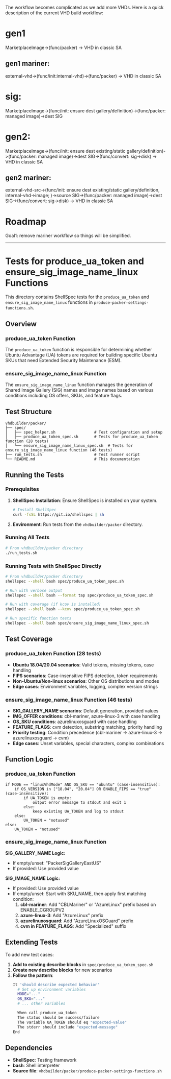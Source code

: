The workflow becomes complicated as we add more VHDs. Here is a quick description of the current VHD build workflow:

# gen1
MarketplaceImage->(func/packer) -> VHD in classic SA
## gen1 mariner:
external-vhd->(func/init:internal-vhd)->(func/packer) -> VHD in classic SA

# sig:
MarketplaceImage->(func/init: ensure dest gallery/definition)->(func/packer: managed image)->dest SIG

# gen2:
MarketplaceImage->(func/init: ensure dest existing/static gallery/definition)->(func/packer: managed image)->dest SIG->(func/convert: sig->disk) -> VHD in classic SA

## gen2 mariner:
external-vhd-src->(func/init: ensure dest existing/static gallery/definition, internal-vhd->image; )->source SIG->(func/packer: managed image)->dest SIG->(func/convert: sig->disk) -> VHD in classic SA

# Roadmap
Goal1: remove mariner workflow so things will be simplified.

---

# Tests for produce_ua_token and ensure_sig_image_name_linux Functions

This directory contains ShellSpec tests for the `produce_ua_token` and `ensure_sig_image_name_linux` functions in `produce-packer-settings-functions.sh`.

## Overview

### produce_ua_token Function
The `produce_ua_token` function is responsible for determining whether Ubuntu Advantage (UA) tokens are required for building specific Ubuntu SKUs that need Extended Security Maintenance (ESM).

### ensure_sig_image_name_linux Function
The `ensure_sig_image_name_linux` function manages the generation of Shared Image Gallery (SIG) names and image names based on various conditions including OS offers, SKUs, and feature flags.

## Test Structure

```
vhdbuilder/packer/
├── spec/
│   ├── spec_helper.sh                 # Test configuration and setup
│   ├── produce_ua_token_spec.sh       # Tests for produce_ua_token function (28 tests)
│   └── ensure_sig_image_name_linux_spec.sh  # Tests for ensure_sig_image_name_linux function (46 tests)
├── run_tests.sh                       # Test runner script
└── README.md                          # This documentation
```

## Running the Tests

### Prerequisites

1. **ShellSpec Installation**: Ensure ShellSpec is installed on your system.
   ```bash
   # Install ShellSpec
   curl -fsSL https://git.io/shellspec | sh
   ```

2. **Environment**: Run tests from the `vhdbuilder/packer` directory.

### Running All Tests

```bash
# From vhdbuilder/packer directory
./run_tests.sh
```

### Running Tests with ShellSpec Directly

```bash
# From vhdbuilder/packer directory
shellspec --shell bash spec/produce_ua_token_spec.sh

# Run with verbose output
shellspec --shell bash --format tap spec/produce_ua_token_spec.sh

# Run with coverage (if kcov is installed)
shellspec --shell bash --kcov spec/produce_ua_token_spec.sh

# Run specific function tests
shellspec --shell bash spec/ensure_sig_image_name_linux_spec.sh
```

## Test Coverage

### produce_ua_token Function (28 tests)
- **Ubuntu 18.04/20.04 scenarios**: Valid tokens, missing tokens, case handling
- **FIPS scenarios**: Case-insensitive FIPS detection, token requirements
- **Non-Ubuntu/Non-linux scenarios**: Other OS distributions and modes
- **Edge cases**: Environment variables, logging, complex version strings

### ensure_sig_image_name_linux Function (46 tests)
- **SIG_GALLERY_NAME scenarios**: Default generation, provided values
- **IMG_OFFER conditions**: cbl-mariner, azure-linux-3 with case handling
- **OS_SKU conditions**: azurelinuxosguard with case handling
- **FEATURE_FLAGS**: cvm detection, substring matching, priority handling
- **Priority testing**: Condition precedence (cbl-mariner → azure-linux-3 → azurelinuxosguard → cvm)
- **Edge cases**: Unset variables, special characters, complex combinations

## Function Logic

### produce_ua_token Function

```
if MODE == "linuxVhdMode" AND OS_SKU == "ubuntu" (case-insensitive):
    if OS_VERSION in ["18.04", "20.04"] OR ENABLE_FIPS == "true" (case-insensitive):
        if UA_TOKEN is empty:
            output error message to stdout and exit 1
        else:
            keep existing UA_TOKEN and log to stdout
    else:
        UA_TOKEN = "notused"
else:
    UA_TOKEN = "notused"
```

### ensure_sig_image_name_linux Function

**SIG_GALLERY_NAME Logic:**
- If empty/unset: "PackerSigGalleryEastUS"
- If provided: Use provided value

**SIG_IMAGE_NAME Logic:**
- If provided: Use provided value
- If empty/unset: Start with SKU_NAME, then apply first matching condition:
  1. **cbl-mariner**: Add "CBLMariner" or "AzureLinux" prefix based on ENABLE_CGROUPV2
  2. **azure-linux-3**: Add "AzureLinux" prefix
  3. **azurelinuxosguard**: Add "AzureLinuxOSGuard" prefix
  4. **cvm in FEATURE_FLAGS**: Add "Specialized" suffix

## Extending Tests

To add new test cases:

1. **Add to existing describe blocks** in `spec/produce_ua_token_spec.sh`
2. **Create new describe blocks** for new scenarios
3. **Follow the pattern**:
   ```bash
   It 'should describe expected behavior'
     # Set up environment variables
     MODE="..."
     OS_SKU="..."
     # ... other variables

     When call produce_ua_token
     The status should be success/failure
     The variable UA_TOKEN should eq "expected-value"
     The stderr should include "expected-message"
   End
   ```

## Dependencies

- **ShellSpec**: Testing framework
- **bash**: Shell interpreter
- **Source file**: `vhdbuilder/packer/produce-packer-settings-functions.sh`
